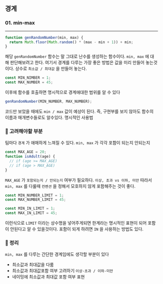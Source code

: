 ## 경계

### 01. min-max

---

```js
function genRandomNumber(min, max) {
  return Math.floor(Math.random() * (max - min + 1)) + min;
}
```

해당 `genRandomNumber` 함수는 말 그대로 난수를 생성하는 함수이다. `min, max` 에 대해 판단해보려고 한다. 여기서 경계를 다루는 가장 좋은 방법은 값을 미리 만들어 놓는것이다.
상수로 `최소값 / 최대값` 을 만들어 놓는다.

```js
const MIN_NIMBER = 1;
const MAX_NUMBER = 45;
```

이후에 함수를 호출하면 명시적으로 경계애대한 범위를 알 수 있다

```js
genRandomNumber(MIN_NUMBER, MAX_NUMBER);
```

코드만 보았을 때에도 `min / max` 값이 예상이 된다.
즉, 구현부를 보지 않아도 함수의 이름과 매개변수들로도 알수있다. 명시적인 사용법

### 📌 고려해야할 부분

팀마다 `경계` 가 애매하게 느껴질 수 있다. `min, max` 가 각각 포함이 되는지 안되는지

```js
const MAX_AGE = 20;
function isAdult(age) {
  // if (age >= MAX_AGE)
  // if (age > MAX_AGE)
}
```

`MAX_AGE` 가 `포함되는지 / 안되는지` 여부가 필요하다. `이상, 초과 vs 이하, 미만`
따라서 `min, max` 를 다룰때 `컨벤션` 을 정해서 모호하지 않게 포함해주는 것이 좋다.

```js
const MIN_NUMBER_LIMIT = 1;
const MAX_NUMBER_LIMIT = 45;

const MIN_IN_LIMIT = 1;
const MAX_IN_LIMIT = 45;
```

이런식으로 `LIMIT` 이라는 상수명을 넣어주게되면 한계라는 명시적인 표현이 되어 포함이 안된다고 알 수 있을것이다. 포함이 되게 하려면 `IN` 을 사용하는 방법도 있다.

### 📌 정리

`min, max` 를 다루는 간단한 경계임에도 생각할 부분이 있다

- 최소값과 최대값을 다룸
- 최소값과 최대값포함 여부 고려하기 `이상-초과 / 이하-미만`
- 네이밍에 최소값과 최대값 포함 여부 표현
